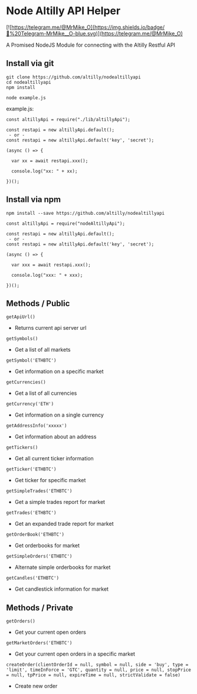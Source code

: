 # Node Altilly API Helper

[![https://telegram.me/@MrMike_O](https://img.shields.io/badge/💬%20Telegram-MrMike__O-blue.svg)](https://telegram.me/@MrMike_O)


A Promised NodeJS Module for connecting with the Altilly Restful API


## Install via git
```
git clone https://github.com/altilly/nodealtillyapi
cd nodealtillyapi
npm install

node example.js
```

example.js:
```
const altillyApi = require("./lib/altillyApi");

const restapi = new altillyApi.default();
 - or -
const restapi = new altillyApi.default('key', 'secret');

(async () => {
  
  var xx = await restapi.xxx();
  
  console.log("xx: " + xx);
  
})();
```

## Install via npm
```
npm install --save https://github.com/altilly/nodealtillyapi
```

```
const altillyApi = require("nodeAltillyApi");

const restapi = new altillyApi.default();
 - or -
const restapi = new altillyApi.default('key', 'secret');

(async () => {
  
  var xxx = await restapi.xxx();
  
  console.log("xxx: " + xxx);
  
})();
```

## Methods / Public
`getApiUrl()`
 - Returns current api server url
 
`getSymbols()`
 - Get a list of all markets
 
`getSymbol('ETHBTC')`
 - Get information on a specific market
 
`getCurrencies()`
 - Get a list of all currencies
 
`getCurrency('ETH')`
 - Get information on a single currency
 
`getAddressInfo('xxxxx')`
 - Get information about an address
 
`getTickers()`
 - Get all current ticker information
 
`getTicker('ETHBTC')`
 - Get ticker for specific market
 
`getSimpleTrades('ETHBTC')`
 - Get a simple trades report for market
 
`getTrades('ETHBTC')`
 - Get an expanded trade report for market
 
`getOrderBook('ETHBTC')`
 - Get orderbooks for market
 
`getSimpleOrders('ETHBTC')`
 - Alternate simple orderbooks for market
 
`getCandles('ETHBTC')`
 - Get candlestick information for market

## Methods / Private
`getOrders()`
 - Get your current open orders
 
`getMarketOrders('ETHBTC')`
 - Get your current open orders in a specific market
 
`createOrder(clientOrderId = null, symbol = null, side = 'buy', type = 'limit', timeInForce = 'GTC', quantity = null, price = null, stopPrice = null, tpPrice = null, expireTime = null, strictValidate = false)`
 - Create new order
 
